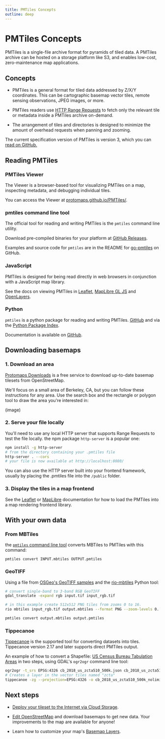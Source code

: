 ```yaml
---
title: PMTiles Concepts
outline: deep
---
```


# PMTiles Concepts

PMTiles is a single-file archive format for pyramids of tiled data. A PMTiles archive can be hosted on a storage platform like S3, and enables low-cost, zero-maintenance map applications.

## Concepts

* PMTiles is a general format for tiled data addressed by Z/X/Y coordinates. This can be cartographic basemap vector tiles, remote sensing observations, JPEG images, or more. 

* PMTiles readers use [HTTP Range Requests](https://developer.mozilla.org/en-US/docs/Web/HTTP/Range_requests) to fetch only the relevant tile or metadata inside a PMTiles archive on-demand.

* The arrangement of tiles and directories is designed to minimize the amount of overhead requests when panning and zooming.

The current specification version of PMTiles is version 3, which you can [read on GitHub.](https://github.com/protomaps/PMTiles/blob/master/spec/v3/spec.md)

## Reading PMTiles

### PMTiles Viewer

The Viewer is a browser-based tool for visualizing PMTiles on a map, inspecting metadata, and debugging individual tiles.

You can access the Viewer at [protomaps.github.io/PMTiles/](https://protomaps.github.io/PMTiles/).

### pmtiles command line tool

The official tool for reading and writing PMTiles is the `pmtiles` command line utility.

Download pre-compiled binaries for your platform at [GitHub Releases](https://github.com/protomaps/go-pmtiles/releases).

Examples and source code for `pmtiles` are in the README for [go-pmtiles](https://github.com/protomaps/go-pmtiles) on GitHub.

### JavaScript

PMTiles is designed for being read directly in web browsers in conjunction with a JavaScript map library.

See the docs on viewing PMTiles in [Leaflet](/pmtiles/leaflet), [MapLibre GL JS](/pmtiles/maplibre) and [OpenLayers](/pmtiles/openlayers).

### Python

`pmtiles` is a python package for reading and writing PMTiles. [GitHub](https://github.com/protomaps/PMTiles/tree/master/python) and via the [Python Package Index](https://pypi.org/project/pmtiles/).

Documentation is available on [GitHub](https://github.com/protomaps/PMTiles/tree/master/python).

## Downloading basemaps

### 1. Download an area

[Protomaps Downloads](https://app.protomaps.com/downloads/small_map) is a free service to download up-to-date basemap tilesets from OpenStreetMap. 

We'll focus on a small area of Berkeley, CA, but you can follow these instructions for any area. Use the search box and the rectangle or polygon tool to draw the area you're interested in:

(image)

### 2. Serve your file locally

You'll need to use any local HTTP server that supports Range Requests to test the file locally. the npm package `http-server` is a popular one:

```sh
npm install -g http-server
# from the directory containing your .pmtiles file
http-server . --cors
# your file is now available at http://localhost:8080/
```

You can also use the HTTP server built into your frontend framework, usually by placing the .pmtiles file into the `/public` folder.

### 3. Display the tiles in a map frontend

See the [Leaflet](/pmtiles/leaflet) or [MapLibre](/pmtiles/maplibre) documentation for how to load the PMTiles into a map rendering frontend library.

## With your own data

### From MBTiles

the [`pmtiles` command line tool](#pmtiles-command-line-tool) converts MBTiles to PMTiles with this command:

`pmtiles convert INPUT.mbtiles OUTPUT.pmtiles`

### GeoTIFF

Using a file from [OSGeo's GeoTIFF samples](https://download.osgeo.org/geotiff/samples/) and the [rio-mbtiles](https://github.com/mapbox/rio-mbtiles) Python tool:

```sh
# convert single-band to 3-band RGB GeoTIFF
gdal_translate -expand rgb input.tif input_rgb.tif

# in this example create 512x512 PNG tiles from zooms 0 to 16.
rio mbtiles input_rgb.tif output.mbtiles --format PNG --zoom-levels 0..16 --tile-size 512 --resampling bilinear

pmtiles convert output.mbtiles output.pmtiles
```

### Tippecanoe

[Tippecanoe](https://github.com/felt/tippecanoe) is the supported tool for converting datasets into tiles. Tippecanoe version 2.17 and later supports direct PMTiles output.

An example of how to convert a Shapefile: [US Census Bureau Tabulation Areas](https://www.census.gov/geographies/mapping-files/time-series/geo/carto-boundary-file.html) in two steps, using GDAL's `ogr2ogr` command line tool:

```bash
ogr2ogr -t_srs EPSG:4326 cb_2018_us_zcta510_500k.json cb_2018_us_zcta510_500k.shp
# Creates a layer in the vector tiles named "zcta"
tippecanoe -zg --projection=EPSG:4326 -o cb_2018_us_zcta510_500k_nolimit.pmtiles -l zcta cb_2018_us_zcta510_500k.json
```

## Next steps

* [Deploy your tileset to the Internet via Cloud Storage](/pmtiles/cloud-storage).

* [Edit OpenStreetMap](https://openstreetmap.org) and download basemaps to get new data. Your improvements to the map are available for anyone!

* Learn how to customize your map's [Basemap Layers](/basemaps/layers).


